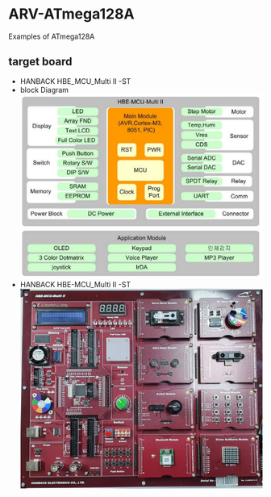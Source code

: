 # ARV-ATmega128A
Examples of ATmega128A
## target board
* HANBACK HBE_MCU_Multi II -ST 
* block Diagram
![block](./pic/block.jpg)
* HANBACK HBE-MCU_Multi II -ST
![block](./pic/target_board.jpg)
